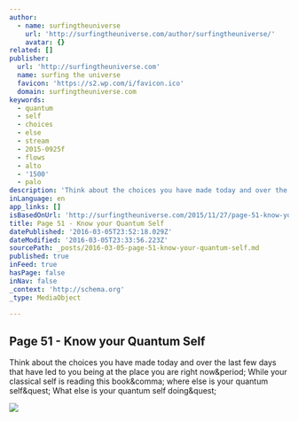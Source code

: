 ```yaml
---
author:
  - name: surfingtheuniverse
    url: 'http://surfingtheuniverse.com/author/surfingtheuniverse/'
    avatar: {}
related: []
publisher:
  url: 'http://surfingtheuniverse.com'
  name: surfing the universe
  favicon: 'https://s2.wp.com/i/favicon.ico'
  domain: surfingtheuniverse.com
keywords:
  - quantum
  - self
  - choices
  - else
  - stream
  - 2015-0925f
  - flows
  - alto
  - '1500'
  - palo
description: 'Think about the choices you have made today and over the last few days that have led to you being at the place you are right now. While your classical self is reading this book, where else is your quantum self? What else is your quantum self doing?'
inLanguage: en
app_links: []
isBasedOnUrl: 'http://surfingtheuniverse.com/2015/11/27/page-51-know-your-quantum-self/'
title: Page 51 - Know your Quantum Self
datePublished: '2016-03-05T23:52:18.029Z'
dateModified: '2016-03-05T23:33:56.223Z'
sourcePath: _posts/2016-03-05-page-51-know-your-quantum-self.md
published: true
inFeed: true
hasPage: false
inNav: false
_context: 'http://schema.org'
_type: MediaObject

---
```

<article style=""><h1>Page 51 - Know your Quantum Self</h1><p>Think about the choices you have made today and over the last few days that have led to you being at the place you are right now&amp;period; While your classical self is reading this book&amp;comma; where else is your quantum self&amp;quest; What else is your quantum self doing&amp;quest;</p><img src="https://s0.wp.com/i/blank.jpg" /></article>